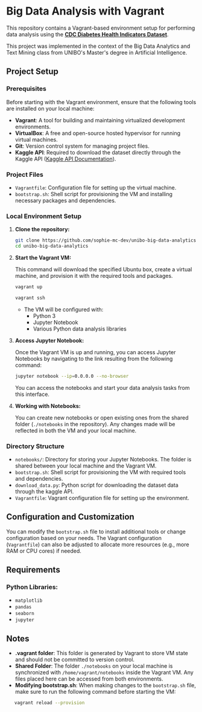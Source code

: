 # Big Data Analysis with Vagrant

This repository contains a Vagrant-based environment setup for performing data analysis using the [**CDC Diabetes Health Indicators Dataset**](https://www.kaggle.com/datasets/alexteboul/diabetes-health-indicators-dataset/data).

This project was implemented in the context of the Big Data Analytics and Text Mining class from UNIBO's Master's degree in Artificial Intelligence.

## Project Setup

### Prerequisites

Before starting with the Vagrant environment, ensure that the following tools are installed on your local machine:

- **Vagrant**: A tool for building and maintaining virtualized development environments.
- **VirtualBox**: A free and open-source hosted hypervisor for running virtual machines.
- **Git**: Version control system for managing project files.
- **Kaggle API**: Required to download the dataset directly through the Kaggle API ([Kaggle API Documentation](https://www.kaggle.com/docs/api)).

### Project Files

- `Vagrantfile`: Configuration file for setting up the virtual machine.
- `bootstrap.sh`: Shell script for provisioning the VM and installing necessary packages and dependencies.

### Local Environment Setup

1. **Clone the repository:**

   ```bash
   git clone https://github.com/sophie-mc-dev/unibo-big-data-analytics.git
   cd unibo-big-data-analytics
   ```

2. **Start the Vagrant VM:**

   This command will download the specified Ubuntu box, create a virtual machine, and provision it with the required tools and packages.

   ```bash
   vagrant up
   ```

   ```bash
   vagrant ssh
   ```

   - The VM will be configured with:
     - Python 3
     - Jupyter Notebook
     - Various Python data analysis libraries

4. **Access Jupyter Notebook:**

   Once the Vagrant VM is up and running, you can access Jupyter Notebooks by navigating to the link resulting from the following command:

    ```bash
   jupyter notebook --ip=0.0.0.0 --no-browser
   ```

   You can access the notebooks and start your data analysis tasks from this interface.

5. **Working with Notebooks:**

   You can create new notebooks or open existing ones from the shared folder (`./notebooks` in the repository). Any changes made will be reflected in both the VM and your local machine.

### Directory Structure

- `notebooks/`: Directory for storing your Jupyter Notebooks. The folder is shared between your local machine and the Vagrant VM.
- `bootstrap.sh`: Shell script for provisioning the VM with required tools and dependencies.
- `download_data.py`: Python script for downloading the dataset data through the kaggle API.
- `Vagrantfile`: Vagrant configuration file for setting up the environment.

## Configuration and Customization

You can modify the `bootstrap.sh` file to install additional tools or change configuration based on your needs. The Vagrant configuration (`Vagrantfile`) can also be adjusted to allocate more resources (e.g., more RAM or CPU cores) if needed.

## Requirements

### Python Libraries:

- `matplotlib`
- `pandas`
- `seaborn`
- `jupyter`

## Notes

- **.vagrant folder**: This folder is generated by Vagrant to store VM state and should not be committed to version control.
- **Shared Folder**: The folder `./notebooks` on your local machine is synchronized with `/home/vagrant/notebooks` inside the Vagrant VM. Any files placed here can be accessed from both environments.
- **Modifying bootstrap.sh**: When making changes to the `bootstrap.sh` file, make sure to run the following command before starting the VM:

```bash
   vagrant reload --provision
```
